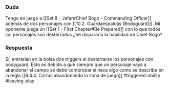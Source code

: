 ### Duda
Tengo en juego a [[Set 8 - Jafar#Chief Bogo - Commanding Officer]] además de dos personajes con [[10.2. Guardaespaldas (Bodyguard)]]. Mi oponente juega un [[Set 1 - First Chapter#Be Prepared]] con lo que todos los personajes son desterrados ¿Se dispararía la habilidad de Chief Bogo?

### Respuesta
Sí, entrarían en la bolsa dos triggers al desterrarse los personajes con bodyguard. Esto es debido a que siempre que un personaje vaya a abandonar el campo se debe comprobar si hace algo como se describe en la regla [[8.4.4. Cartas abandonando la zona de juego]]
#triggered-ability #leaving-play